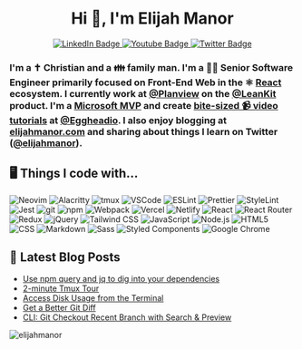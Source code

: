 <h1 align="center">Hi 👋, I'm Elijah Manor</h1>

<div id="badges" align="center">
  <a href="https://www.linkedin.com/in/elijahmanor/">
    <img src="https://img.shields.io/badge/LinkedIn-blue?style=for-the-badge&logo=linkedin&logoColor=white" alt="LinkedIn Badge"/>
  </a>
  <a href="https://www.youtube.com/manorisms">
    <img src="https://img.shields.io/badge/YouTube-red?style=for-the-badge&logo=youtube&logoColor=white" alt="Youtube Badge"/>
  </a>
  <a href="https://twitter.com/elijahmanor">
    <img src="https://img.shields.io/badge/Twitter-blue?style=for-the-badge&logo=twitter&logoColor=white" alt="Twitter Badge"/>
  </a>
</div>

<h3 class="prose dark:prose-dark mb-8 max-w-max">I'm a ✝️ Christian and a  👪 family man. I'm a 👨&zwj;💻 Senior Software Engineer primarily focused on Front-End Web in the ⚛️ <a href="https://reactjs.org/">React</a> ecosystem. I currently work at <a href="https://twitter.com/Planview">@Planview</a> on the <a href="https://twitter.com/LeanKit">@LeanKit</a> product. I'm a <a href="https://mvp.microsoft.com/en-us/PublicProfile/4025706?fullName=Elijah%20Manor">Microsoft MVP</a> and create <a href="https://egghead.io/instructors/elijah-manor?af=2rdckc">bite-sized 📹 video tutorials</a> at <a href="https://twitter.com/eggheadio">@Eggheadio</a>. I also enjoy blogging at <a href="https://elijahmanor.com">elijahmanor.com</a> and sharing about things I learn on Twitter (<a href="https://twitter.com/elijahmanor">@elijahmanor</a>).</h3>

## 🖥 Things I code with…
<p>
  <img alt="Neovim" src="https://img.shields.io/badge/NeoVim-%2357A143.svg?&style=for-the-badge&logo=neovim&logoColor=white" />
  <img alt="Alacritty" src="https://img.shields.io/badge/alacritty-F46D01?style=for-the-badge&logo=alacritty&logoColor=white" />
  <img alt="tmux" src="https://img.shields.io/badge/tmux-1BB91F?style=for-the-badge&logo=tmux&logoColor=white" />
  <img alt="VSCode" src="https://img.shields.io/badge/Visual_Studio_Code-0078D4?style=for-the-badge&logo=visual%20studio%20code&logoColor=white" />
  <img alt="ESLint" src="https://img.shields.io/badge/eslint-3A33D1?style=for-the-badge&logo=eslint&logoColor=white" />
  <img alt="Prettier" src="https://img.shields.io/badge/prettier-1A2C34?style=for-the-badge&logo=prettier&logoColor=F7BA3E" />
  <img alt="StyleLint" src="https://img.shields.io/badge/stylelint-000?style=for-the-badge&logo=stylelint&logoColor=white" />
  <img alt="Jest" src="https://img.shields.io/badge/Jest-323330?style=for-the-badge&logo=Jest&logoColor=white" />
  <img alt="git" src="https://img.shields.io/badge/GIT-E44C30?style=for-the-badge&logo=git&logoColor=white" />
  <img alt="npm" src="https://img.shields.io/badge/-NPM-CB3837?style=for-the-badge&logo=npm&logoColor=white" />
  <img alt="Webpack" src="https://img.shields.io/badge/-Webpack-8DD6F9?style=for-the-badge&logo=webpack&logoColor=white" /> 
  <img alt="Vercel" src="https://img.shields.io/badge/Vercel-000000?style=for-the-badge&logo=vercel&logoColor=white" />
  <img alt="Netlify" src="https://img.shields.io/badge/Netlify-00C7B7?style=for-the-badge&logo=netlify&logoColor=white" />
  <img alt="React" src="https://img.shields.io/badge/React-20232A?style=for-the-badge&logo=react&logoColor=61DAFB" />
  <img alt="React Router" src="https://img.shields.io/badge/React_Router-CA4245?style=for-the-badge&logo=react-router&logoColor=white" />
  <img alt="Redux" src="https://img.shields.io/badge/Redux-593D88?style=for-the-badge&logo=redux&logoColor=white" />
  <img alt="jQuery" src="https://img.shields.io/badge/jQuery-0769AD?style=for-the-badge&logo=jquery&logoColor=white" />
  <img alt="Tailwind CSS" src="https://img.shields.io/badge/Tailwind_CSS-38B2AC?style=for-the-badge&logo=tailwind-css&logoColor=white" />
  <img alt="JavaScript" src="https://img.shields.io/badge/JavaScript-323330?style=for-the-badge&logo=javascript&logoColor=F7DF1E" />
  <img alt="Node.js" src="https://img.shields.io/badge/Node.js-43853D?style=for-the-badge&logo=node.js&logoColor=white" />
  <img alt="HTML5" src="https://img.shields.io/badge/-HTML5-E34F26?style=for-the-badge&logo=html5&logoColor=white" />
  <img alt="CSS" src="https://img.shields.io/badge/CSS-239120?&style=for-the-badge&logo=css3&logoColor=white" />
  <img alt="Markdown" src="https://img.shields.io/badge/Markdown-000000?style=for-the-badge&logo=markdown&logoColor=white" />
  <img alt="Sass" src="https://img.shields.io/badge/-Sass-CC6699?style=for-the-badge&logo=sass&logoColor=white" />
  <img alt="Styled Components" src="https://img.shields.io/badge/-Styled_Components-db7092?style=for-the-badge&logo=styled-components&logoColor=white" />
  <img alt="Google Chrome" src="https://img.shields.io/badge/Google_chrome-4285F4?style=for-the-badge&logo=Google-chrome&logoColor=white" 
</p>

## 📕 Latest Blog Posts
<!-- BLOG-POST-LIST:START -->
- [Use npm query and jq to dig into your dependencies](https://elijahmanor.com/blog/npm-query-jq)
- [2-minute Tmux Tour](https://elijahmanor.com/blog/2-min-tmux-tour)
- [Access Disk Usage from the Terminal](https://elijahmanor.com/blog/disk-usage-cli)
- [Get a Better Git Diff](https://elijahmanor.com/blog/better-git-diff)
- [CLI: Git Checkout Recent Branch with Search &amp; Preview](https://elijahmanor.com/blog/git-checkout-recent-branch)
<!-- BLOG-POST-LIST:END -->

<p align="left"><img src="https://komarev.com/ghpvc/?username=elijahmanor&label=Profile%20views&color=0e75b6&style=flat" alt="elijahmanor" /></p>
